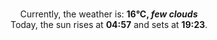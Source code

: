 <p  align="center"><br/>Currently, the weather is: <b> 16°C, <i>few clouds</i></b></br>Today, the sun rises at <b>04:57</b> and sets at <b>19:23</b>.</p>